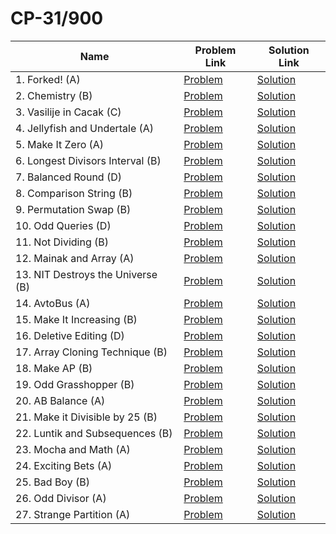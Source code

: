 # CP-31/900


| Name       | Problem Link                       | Solution Link                      |
|--------------------|------------------------------------|-----------------------------------|
| 1. Forked! (A)         | [Problem](https://codeforces.com/problemset/problem/1904/A)                | [Solution](https://github.com/moinhameed27/CodeForces/blob/main/CP-31/900/01_Forked.cpp)              |
| 2. Chemistry (B)         | [Problem](https://codeforces.com/problemset/problem/1883/B)                | [Solution](https://github.com/moinhameed27/CodeForces/blob/main/CP-31/900/02_Chemistry.cpp)              |
| 3. Vasilije in Cacak (C)         | [Problem](https://codeforces.com/problemset/problem/1878/C)                | [Solution](https://github.com/moinhameed27/CodeForces/blob/main/CP-31/900/03_Vasilije_in_Cacak.cpp)              |
| 4. Jellyfish and Undertale (A)         | [Problem](https://codeforces.com/problemset/problem/1875/A)                | [Solution](https://github.com/moinhameed27/CodeForces/blob/main/CP-31/900/04_Jellyfish_and_Undertale.cpp)              |
| 5. Make It Zero (A)         | [Problem](https://codeforces.com/problemset/problem/1869/A)                | [Solution](https://github.com/moinhameed27/CodeForces/blob/main/CP-31/900/05_Make_It_Zero.cpp)              |
| 6. Longest Divisors Interval (B)         | [Problem](https://codeforces.com/problemset/problem/1855/B)                | [Solution](https://github.com/moinhameed27/CodeForces/blob/main/CP-31/900/06_Longest_Divisors_Interval.cpp)              |
| 7. Balanced Round (D)         | [Problem](https://codeforces.com/problemset/problem/1850/D)                | [Solution](https://github.com/moinhameed27/CodeForces/blob/main/CP-31/900/07_Balanced_Round.cpp)              |
| 8. Comparison String (B)         | [Problem](https://codeforces.com/problemset/problem/1837/B)                | [Solution](https://github.com/moinhameed27/CodeForces/blob/main/CP-31/900/08_Comparison_String.cpp)              |
| 9. Permutation Swap (B)         | [Problem](https://codeforces.com/problemset/problem/1828/B)                | [Solution](https://github.com/moinhameed27/CodeForces/blob/main/CP-31/900/09_Permutation_Swap.cpp)              |
| 10. Odd Queries (D)         | [Problem](https://codeforces.com/problemset/problem/1807/D)                | [Solution](https://github.com/moinhameed27/CodeForces/blob/main/CP-31/900/10_Odd_Queries.cpp)              |
| 11. Not Dividing (B)         | [Problem](https://codeforces.com/problemset/problem/1794/B)                | [Solution](https://github.com/moinhameed27/CodeForces/blob/main/CP-31/900/11_Not_Dividing.cpp)              |
| 12. Mainak and Array (A)         | [Problem](https://codeforces.com/problemset/problem/1726/A)                | [Solution](https://github.com/moinhameed27/CodeForces/blob/main/CP-31/900/12_Mainak_and_Array.cpp)              |
| 13. NIT Destroys the Universe (B)         | [Problem](https://codeforces.com/problemset/problem/1696/B)                | [Solution](https://github.com/moinhameed27/CodeForces/blob/main/CP-31/900/13_NIT_Destroys_the_Universe.cpp)              |
| 14. AvtoBus (A)         | [Problem](https://codeforces.com/problemset/problem/1679/A)                | [Solution](https://github.com/moinhameed27/CodeForces/blob/main/CP-31/900/14_AvtoBus.cpp)              |
| 15. Make It Increasing (B)         | [Problem](https://codeforces.com/problemset/problem/1675/B)                | [Solution](https://github.com/moinhameed27/CodeForces/blob/main/CP-31/900/15_Make_It_Increasing.cpp)              |
| 16. Deletive Editing (D)         | [Problem](https://codeforces.com/problemset/problem/1666/D)                | [Solution](https://github.com/moinhameed27/CodeForces/blob/main/CP-31/900/16_Deletive_Editing.cpp)              |
| 17. Array Cloning Technique (B)         | [Problem](https://codeforces.com/problemset/problem/1665/B)                | [Solution](https://github.com/moinhameed27/CodeForces/blob/main/CP-31/900/17_Array_Cloning_Technique.cpp)              |
| 18. Make AP (B)         | [Problem](https://codeforces.com/problemset/problem/1624/B)                | [Solution](https://github.com/moinhameed27/CodeForces/blob/main/CP-31/900/18_Make_AP.cpp)              |
| 19. Odd Grasshopper (B)         | [Problem](https://codeforces.com/problemset/problem/1607/B)                | [Solution](https://github.com/moinhameed27/CodeForces/blob/main/CP-31/900/19_Odd_Grasshopper.cpp)              |
| 20. AB Balance (A)         | [Problem](https://codeforces.com/problemset/problem/1606/A)                | [Solution](https://github.com/moinhameed27/CodeForces/blob/main/CP-31/900/20_AB_Balance.cpp)              |
| 21. Make it Divisible by 25 (B)         | [Problem](https://codeforces.com/problemset/problem/1593/B)                | [Solution](https://github.com/moinhameed27/CodeForces/blob/main/CP-31/900/21_Make_it_Divisible_by_25.cpp)              |
| 22. Luntik and Subsequences (B)         | [Problem](https://codeforces.com/problemset/problem/1582/B)                | [Solution](https://github.com/moinhameed27/CodeForces/blob/main/CP-31/900/22_Luntik_and_Subsequences.cpp)              |
| 23. Mocha and Math (A)         | [Problem](https://codeforces.com/problemset/problem/1559/A)                | [Solution](https://github.com/moinhameed27/CodeForces/blob/main/CP-31/900/23_Mocha_and_Math.cpp)              |
| 24. Exciting Bets (A)         | [Problem](https://codeforces.com/problemset/problem/1543/A)                | [Solution](https://github.com/moinhameed27/CodeForces/blob/main/CP-31/900/24_Exciting_Bets.cpp)              |
| 25. Bad Boy (B)         | [Problem](https://codeforces.com/problemset/problem/1537/B)                | [Solution](https://github.com/moinhameed27/CodeForces/blob/main/CP-31/900/25_Bad_Boy.cpp)              |
| 26. Odd Divisor (A)         | [Problem](https://codeforces.com/problemset/problem/1475/A)                | [Solution](https://github.com/moinhameed27/CodeForces/blob/main/CP-31/900/26_Odd_Divisor.exe)              |
| 27. Strange Partition (A)         | [Problem](https://codeforces.com/problemset/problem/1471/A)                | [Solution](https://github.com/moinhameed27/CodeForces/blob/main/CP-31/900/27_Strange_Partition.cpp)              |
